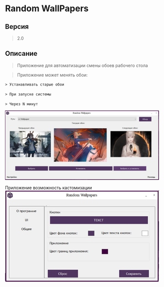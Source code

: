# Random WallPapers

## Версия
> 2.0

## Описание
> Приложение для автоматизации смены обоев рабочего стола 

> Приложение может менять обои: 

	> Устанавливать старые обои

	> При запуске системы 

	> Через N минут

![MainImage](MainForm.png)

Приложение возможность кастомизации
![Properties](Prop.jpg)

